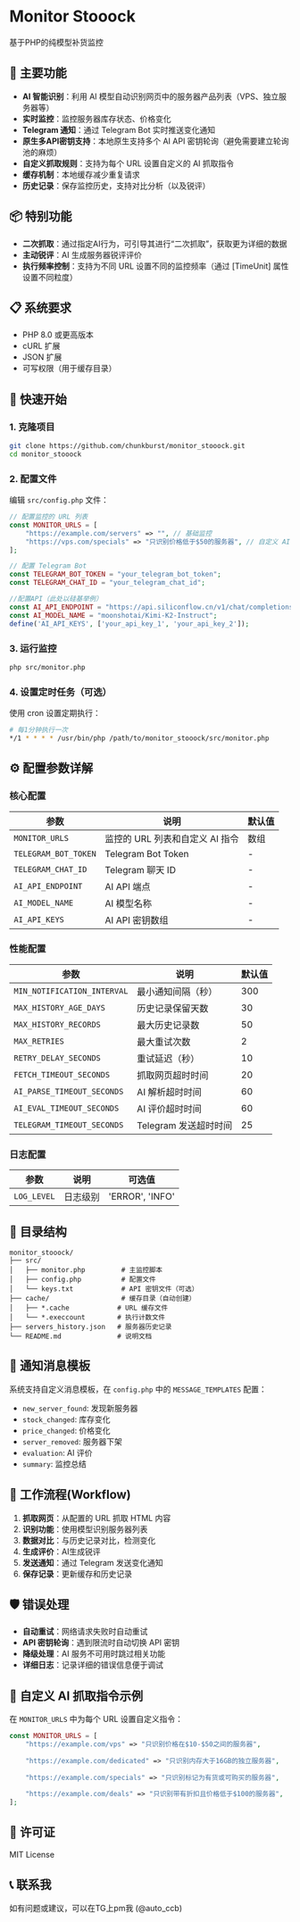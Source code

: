 # Monitor Stooock

基于PHP的纯模型补货监控

## 🌟 主要功能

- **AI 智能识别**：利用 AI 模型自动识别网页中的服务器产品列表（VPS、独立服务器等）
- **实时监控**：监控服务器库存状态、价格变化
- **Telegram 通知**：通过 Telegram Bot 实时推送变化通知
- **原生多API密钥支持**：本地原生支持多个 AI API 密钥轮询（避免需要建立轮询池的麻烦）
- **自定义抓取规则**：支持为每个 URL 设置自定义的 AI 抓取指令
- **缓存机制**：本地缓存减少重复请求
- **历史记录**：保存监控历史，支持对比分析（以及锐评）

## 📦 特别功能
- **二次抓取**：通过指定AI行为，可引导其进行“二次抓取”，获取更为详细的数据
- **主动锐评**：AI 生成服务器锐评评价
- **执行频率控制**：支持为不同 URL 设置不同的监控频率（通过 [TimeUnit] 属性设置不同粒度）

## 📋 系统要求

- PHP 8.0 或更高版本
- cURL 扩展
- JSON 扩展
- 可写权限（用于缓存目录）

## 🚀 快速开始

### 1. 克隆项目

```bash
git clone https://github.com/chunkburst/monitor_stooock.git
cd monitor_stooock
```

### 2. 配置文件

编辑 `src/config.php` 文件：

```php
// 配置监控的 URL 列表
const MONITOR_URLS = [
    "https://example.com/servers" => "", // 基础监控
    "https://vps.com/specials" => "只识别价格低于$50的服务器", // 自定义 AI 指令
];

// 配置 Telegram Bot
const TELEGRAM_BOT_TOKEN = "your_telegram_bot_token";
const TELEGRAM_CHAT_ID = "your_telegram_chat_id";

//配置API（此处以硅基举例）
const AI_API_ENDPOINT = "https://api.siliconflow.cn/v1/chat/completions";
const AI_MODEL_NAME = "moonshotai/Kimi-K2-Instruct";
define('AI_API_KEYS', ['your_api_key_1', 'your_api_key_2']);
```

### 3. 运行监控

```bash
php src/monitor.php
```

### 4. 设置定时任务（可选）

使用 cron 设置定期执行：

```bash
# 每1分钟执行一次
*/1 * * * * /usr/bin/php /path/to/monitor_stooock/src/monitor.php
```

## ⚙️ 配置参数详解

### 核心配置

| 参数 | 说明 | 默认值 |
|------|------|--------|
| `MONITOR_URLS` | 监控的 URL 列表和自定义 AI 指令 | 数组 |
| `TELEGRAM_BOT_TOKEN` | Telegram Bot Token | - |
| `TELEGRAM_CHAT_ID` | Telegram 聊天 ID | - |
| `AI_API_ENDPOINT` | AI API 端点 | - |
| `AI_MODEL_NAME` | AI 模型名称 | - |
| `AI_API_KEYS` | AI API 密钥数组 | - |

### 性能配置

| 参数 | 说明 | 默认值 |
|------|------|--------|
| `MIN_NOTIFICATION_INTERVAL` | 最小通知间隔（秒） | 300 |
| `MAX_HISTORY_AGE_DAYS` | 历史记录保留天数 | 30 |
| `MAX_HISTORY_RECORDS` | 最大历史记录数 | 50 |
| `MAX_RETRIES` | 最大重试次数 | 2 |
| `RETRY_DELAY_SECONDS` | 重试延迟（秒） | 10 |
| `FETCH_TIMEOUT_SECONDS` | 抓取网页超时时间 | 20 |
| `AI_PARSE_TIMEOUT_SECONDS` | AI 解析超时时间 | 60 |
| `AI_EVAL_TIMEOUT_SECONDS` | AI 评价超时时间 | 60 |
| `TELEGRAM_TIMEOUT_SECONDS` | Telegram 发送超时时间 | 25 |

### 日志配置

| 参数 | 说明 | 可选值 |
|------|------|--------|
| `LOG_LEVEL` | 日志级别 | 'ERROR', 'INFO' |

## 📁 目录结构

```
monitor_stooock/
├── src/
│   ├── monitor.php         # 主监控脚本
│   ├── config.php          # 配置文件
│   └── keys.txt            # API 密钥文件（可选）
├── cache/                  # 缓存目录（自动创建）
│   ├── *.cache            # URL 缓存文件
│   └── *.execcount        # 执行计数文件
├── servers_history.json   # 服务器历史记录
└── README.md              # 说明文档
```

## 📨 通知消息模板

系统支持自定义消息模板，在 `config.php` 中的 `MESSAGE_TEMPLATES` 配置：

- `new_server_found`: 发现新服务器
- `stock_changed`: 库存变化
- `price_changed`: 价格变化
- `server_removed`: 服务器下架
- `evaluation`: AI 评价
- `summary`: 监控总结

## 🔄 工作流程(Workflow)

1. **抓取网页**：从配置的 URL 抓取 HTML 内容
2. **识别功能**：使用模型识别服务器列表
3. **数据对比**：与历史记录对比，检测变化
4. **生成评价**：AI生成锐评
5. **发送通知**：通过 Telegram 发送变化通知
6. **保存记录**：更新缓存和历史记录

## 🛡️ 错误处理

- **自动重试**：网络请求失败时自动重试
- **API 密钥轮询**：遇到限流时自动切换 API 密钥
- **降级处理**：AI 服务不可用时跳过相关功能
- **详细日志**：记录详细的错误信息便于调试

## 📝 自定义 AI 抓取指令示例

在 `MONITOR_URLS` 中为每个 URL 设置自定义指令：

```php
const MONITOR_URLS = [
    "https://example.com/vps" => "只识别价格在$10-$50之间的服务器",
    
    "https://example.com/dedicated" => "只识别内存大于16GB的独立服务器",
    
    "https://example.com/specials" => "只识别标记为有货或可购买的服务器",
    
    "https://example.com/deals" => "只识别带有折扣且价格低于$100的服务器",
];
```

## 📄 许可证

MIT License

## 📞 联系我

如有问题或建议，可以在TG上pm我 (@auto_ccb)
